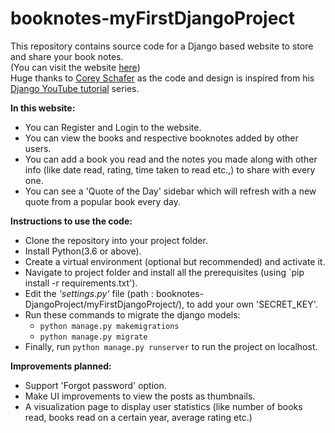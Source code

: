 # booknotes-myFirstDjangoProject
This repository contains source code for a Django based website to store and share your book notes.  
(You can visit the website <a href="http://srinidhikbhat.pythonanywhere.com/">here</a>)  
Huge thanks to <a href="https://github.com/CoreyMSchafer">Corey Schafer</a> as the code and design is inspired from his <a href="https://www.youtube.com/playlist?list=PL-osiE80TeTtoQCKZ03TU5fNfx2UY6U4p">Django YouTube tutorial</a> series.

**In this website:**  
- You can Register and Login to the website.
- You can view the books and respective booknotes added by other users.
- You can add a book you read and the notes you made along with other info (like date read, rating, time taken to read etc.,) to share with every one.
- You can see a 'Quote of the Day' sidebar which will refresh with a new quote from a popular book every day.

**Instructions to use the code:**
- Clone the repository into your project folder.
- Install Python(3.6 or above).
- Create a virtual environment (optional but recommended) and activate it.
- Navigate to project folder and install all the prerequisites (using `pip install -r requirements.txt').
- Edit the *'settings.py'* file (path : booknotes-DjangoProject/myFirstDjangoProject/), to add your own 'SECRET_KEY'.
- Run these commands to migrate the django models:
  - `python manage.py makemigrations`
  - `python manage.py migrate`
- Finally, run `python manage.py runserver` to run the project on localhost.

**Improvements planned:**  
- Support 'Forgot password' option.
- Make UI improvements to view the posts as thumbnails.
- A visualization page to display user statistics (like number of books read, books read on a certain year, average rating etc.)

